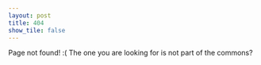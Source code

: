 ```yaml
---
layout: post
title: 404
show_tile: false
---
```


Page not found! :(
The one you are looking for is not part of the commons?
